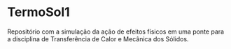 # TermoSol1

Repositório com a simulação da ação de efeitos físicos em uma ponte para a disciplina de Transferência de Calor e Mecânica dos Sólidos.
